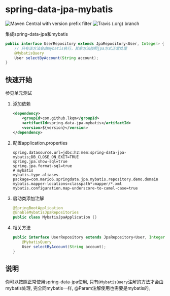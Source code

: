 # spring-data-jpa-mybatis
![Maven Central with version prefix filter](https://img.shields.io/maven-central/v/com.github.lkqm/spring-data-jpa-mybatis/1)
![Travis (.org) branch](https://img.shields.io/travis/lkqm/spring-data-jpa-mybatis/1.x)

集成spring-data-jpa和mybatis

```java
public interface UserRepository extends JpaRepository<User, Integer> {
    // 只有该方法会由mybatis执行，其余方法按照jpa方式正常处理
    @MybatisQuery
    User selectByAccount(String account);
}
```

## 快速开始
参见单元测试
1. 添加依赖
    ```xml
    <dependency>
        <groupId>com.github.lkqm</groupId>
        <artifactId>spring-data-jpa-mybatis</artifactId>
        <version>${version}</version>
    </dependency>
    ```

2. 配置application.properties
    ```properties
    spring.datasource.url=jdbc:h2:mem:spring-data-jpa-mybatis;DB_CLOSE_ON_EXIT=TRUE
    spring.jpa.show-sql=true
    spring.jpa.format-sql=true
    # mybatis
    mybatis.type-aliases-package=com.mario6.springdata.jpa.mybatis.repository.demo.domain
    mybatis.mapper-locations=classpath*:mapper/*.xml
    mybatis.configuration.map-underscore-to-camel-case=true
    ```
3. 启动类添加注解
    ```java
    @SpringBootApplication
    @EnableMybatisJpaRepositories
    public class MybatisJpaApplication {}
    ```
    
4. 相关方法
    ```java
    public interface UserRepository extends JpaRepository<User, Integer> {
        @MybatisQuery
        User selectByAccount(String account);
    }
    ```
    
## 说明
你可以按照正常使用spring-data-jpa使用, 只有`@MybatisQuery`注解的方法才会由mybatis处理, 完全同mybatis一样, @Param注解使用也需要是mybatis的。